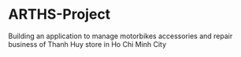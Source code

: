# ARTHS-Project
Building an application to manage motorbikes accessories and repair business of Thanh Huy store in Ho Chi Minh City
